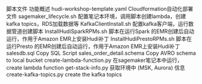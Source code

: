 脚本文件	功能概述
hudi-workshop-template.yaml	Cloudformation自动化部署文件
sagemaker_lifecycle.sh	配置笔记本环境，调用脚本创建lambda，创建kafka topics，RDS加载数据等
KafkaClientInstall.sh	配置kafka客户端，运行数据管道创建脚本
InstallHudiSparkRPMs.sh	脚本在运行Spark 的EMR创建后自动运行，作用于Amazon EMR上安装Hudi补丁
InstallHudiPrestoRPMs.sh	脚本在运行Presto 的EMR创建后自动运行，作用于Amazon EMR上安装Hudi补丁
salesdb.sql	Copy SQL Script
sales_order_detail.schema	Copy AVRO schema to local bucket
create-lambda-function.py	在sagemaker笔记本中运行，create lambda function
get-stack-info.py	获取环境中 (MSK, Aurora) 信息
create-kafka-topics.py	create the kafka topics